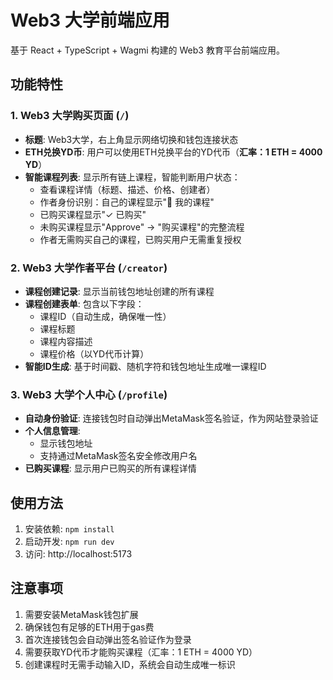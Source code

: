 # Web3 大学前端应用

基于 React + TypeScript + Wagmi 构建的 Web3 教育平台前端应用。

## 功能特性

### 1. Web3 大学购买页面 (`/`)
- **标题**: Web3大学，右上角显示网络切换和钱包连接状态
- **ETH兑换YD币**: 用户可以使用ETH兑换平台的YD代币（**汇率：1 ETH = 4000 YD**）
- **智能课程列表**: 显示所有链上课程，智能判断用户状态：
  - 查看课程详情（标题、描述、价格、创建者）
  - 作者身份识别：自己的课程显示"👑 我的课程"
  - 已购买课程显示"✓ 已购买"
  - 未购买课程显示"Approve" → "购买课程"的完整流程
  - 作者无需购买自己的课程，已购买用户无需重复授权

### 2. Web3 大学作者平台 (`/creator`)
- **课程创建记录**: 显示当前钱包地址创建的所有课程
- **课程创建表单**: 包含以下字段：
  - 课程ID（自动生成，确保唯一性）
  - 课程标题
  - 课程内容描述
  - 课程价格（以YD代币计算）
- **智能ID生成**: 基于时间戳、随机字符和钱包地址生成唯一课程ID

### 3. Web3 大学个人中心 (`/profile`)
- **自动身份验证**: 连接钱包时自动弹出MetaMask签名验证，作为网站登录验证
- **个人信息管理**: 
  - 显示钱包地址
  - 支持通过MetaMask签名安全修改用户名
- **已购买课程**: 显示用户已购买的所有课程详情

## 使用方法

1. 安装依赖: `npm install`
2. 启动开发: `npm run dev`
3. 访问: http://localhost:5173

## 注意事项

1. 需要安装MetaMask钱包扩展
2. 确保钱包有足够的ETH用于gas费
3. 首次连接钱包会自动弹出签名验证作为登录
4. 需要获取YD代币才能购买课程（汇率：1 ETH = 4000 YD）
5. 创建课程时无需手动输入ID，系统会自动生成唯一标识
